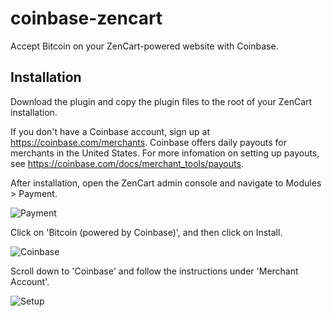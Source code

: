 coinbase-zencart
================

Accept Bitcoin on your ZenCart-powered website with Coinbase. 

Installation
-------

Download the plugin and copy the plugin files to the root of your ZenCart installation.

If you don't have a Coinbase account, sign up at https://coinbase.com/merchants. Coinbase offers daily payouts for merchants in the United States. For more infomation on setting up payouts, see https://coinbase.com/docs/merchant_tools/payouts.

After installation, open the ZenCart admin console and navigate to Modules > Payment.

![Payment](http://i.imgur.com/kfz6EPZ.png)

Click on 'Bitcoin (powered by Coinbase)', and then click on Install.

![Coinbase](http://i.imgur.com/AeRFhri.png)

Scroll down to 'Coinbase' and follow the instructions under 'Merchant Account'.

![Setup](http://i.imgur.com/L3jH8Wm.png)
